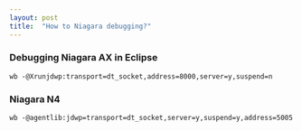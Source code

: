 ```yaml
---
layout: post
title:  "How to Niagara debugging?"
---
```


### Debugging Niagara AX in Eclipse
```
wb -@Xrunjdwp:transport=dt_socket,address=8000,server=y,suspend=n 
```

### Niagara N4
```
wb -@agentlib:jdwp=transport=dt_socket,server=y,suspend=y,address=5005 
```

